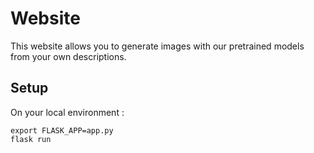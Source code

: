 # Website

This website allows you to generate images with our pretrained models from your own descriptions.

## Setup
On your local environment :
```
export FLASK_APP=app.py
flask run
```